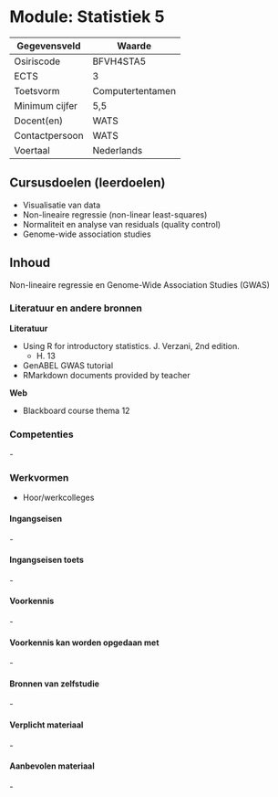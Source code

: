 # Module: Statistiek 5

| Gegevensveld  | Waarde |
| ------------- | ------------- |
| Osiriscode  | BFVH4STA5  |
| ECTS  | 3 |
| Toetsvorm  | Computertentamen |
| Minimum cijfer  | 5,5 |
| Docent(en)  | WATS |
| Contactpersoon  | WATS |
| Voertaal  | Nederlands |

## Cursusdoelen (leerdoelen)

- Visualisatie van data
- Non-lineaire regressie (non-linear least-squares)
- Normaliteit en analyse van residuals (quality control)
- Genome-wide association studies

## Inhoud

Non-lineaire regressie en Genome-Wide Association Studies (GWAS)

### Literatuur en andere bronnen

**Literatuur**  
- Using R for introductory statistics. J. Verzani, 2nd edition.  
    - H. 13
- GenABEL GWAS tutorial
- RMarkdown documents provided by teacher


**Web**
- Blackboard course thema 12


### Competenties
\-

### Werkvormen  
- Hoor/werkcolleges

#### Ingangseisen 
\- 

#### Ingangseisen toets
\- 

#### Voorkennis
\-

#### Voorkennis kan worden opgedaan met
\-

#### Bronnen van zelfstudie
\-

#### Verplicht materiaal
\-

#### Aanbevolen materiaal
\-

